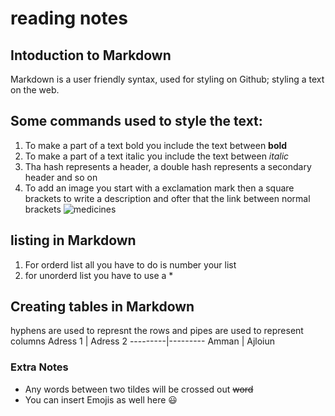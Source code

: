# reading notes 
## Intoduction to Markdown 
 Markdown is a user friendly syntax, used for styling on Github; styling a text on the web. 
## Some commands used to style the text: 
1.	To make a part of a text bold you include the text between **bold** 
2.	To make a part of a text italic you include the text between *italic*
3.	Tha hash represents a header, a double hash represents a secondary header and so on 
4. To add an image you start with a exclamation mark then a square brackets to write a description and ofter that the link between normal brackets ![medicines](https://www.google.jo/url?sa=i&url=https%3A%2F%2Fwww.bbc.com%2Fnews%2Fworld-africa-48674909%3Ffbclid%3DIwAR2KQg9o5NW5yo1dy3BSGRiwRAMe82lIcvOvkNoIc2V-EscZw3fvnfm1lnM&psig=AOvVaw0P62XqwN2fGRq2H9WdoqdK&ust=1612356370843000&source=images&cd=vfe&ved=0CAIQjRxqFwoTCMiK_tidy-4CFQAAAAAdAAAAABAD)
## listing in Markdown 
1. For orderd list all you have to do is number your list 
2. for unorderd list you have to use a * 
## Creating tables in Markdown 
 hyphens are used to represnt the rows and pipes are used to represent columns 
 Adress 1 | Adress 2
 ---------|---------
 Amman    | Ajloiun 
 ### Extra Notes 
 * Any words between two tildes will be crossed out ~~word~~
 * You can insert Emojis as well here :smiley:






